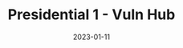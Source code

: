 ---
layout: single
title: "Presidential 1 - Vuln Hub"
excerpt: "En este CTF, exploraremos varias técnicas de ataque como la Enumeración Web, Fuga de información, Alojamiento virtual, Enumeración de subdominios, Abuso de phpMyAdmin, Cracking de hashes y Escalada de privilegios mediante el uso de capacidades. Cada uno de estos métodos se aplicará en un escenario de prueba específico para mostrar cómo se utilizan para obtener acceso a sistemas y aumentar los privilegios dentro de una red."
date: 2023-01-11
classes: wide
header:
 teaser: /assets/images/presidential1/presidential1.jpg
 teaser_home_page: true
 icon: /assets/images/vulnhub.webp
categories:
  - VulnHub
  - Free 
tags:
  - hacking web
  - virtual hosting
  - wordpress
  - lfi
  - rce
---